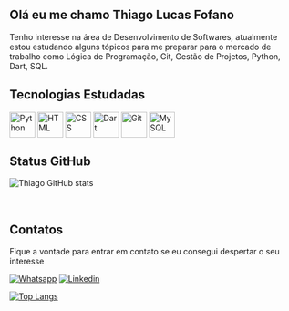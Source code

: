 ## Olá eu me chamo Thiago Lucas Fofano

Tenho interesse na área de Desenvolvimento de Softwares, atualmente estou estudando alguns tópicos para me preparar para o mercado de trabalho como Lógica de Programação, Git, Gestão de Projetos, Python, Dart, SQL.

## Tecnologias Estudadas
<div style = "display: inline_block">
    <img height="45px" align = "center" alt = "Python" src = "https://cdn.jsdelivr.net/gh/devicons/devicon/icons/python/python-original.svg">
    <img height="45px" align = "center" alt = "HTML" src = "https://cdn.jsdelivr.net/gh/devicons/devicon/icons/html5/html5-original.svg">
    <img height="45px" align = "center" alt = "CSS" src = "https://cdn.jsdelivr.net/gh/devicons/devicon/icons/css3/css3-original.svg">
    <img height="45px" align = "center" alt = "Dart" src = "https://cdn.jsdelivr.net/gh/devicons/devicon/icons/dart/dart-original.svg">
    <img height="45px" align = "center" alt = "Git" src = "https://cdn.jsdelivr.net/gh/devicons/devicon/icons/git/git-original.svg">
    <img height="45px" align = "center" alt = "MySQL" src = "https://cdn.jsdelivr.net/gh/devicons/devicon/icons/mysql/mysql-original.svg">
</div>

## Status GitHub
![Thiago GitHub stats](https://github-readme-stats.vercel.app/api?username=devv-thiago&show_icons=true&theme=radical)

<br/>

## Contatos
Fique a vontade para entrar em contato se eu consegui despertar o seu interesse

[![Whatsapp](https://img.shields.io/badge/WhatsApp-25D366?style=for-the-badge&logo=whatsapp&logoColor=white)](https://wa.me/message/MZCQB3NDX7NJF1)
[![Linkedin](https://img.shields.io/badge/LinkedIn-0077B5?style=for-the-badge&logo=linkedin&logoColor=white)](https://www.linkedin.com/in/thiago-lucas-fofano-b78528202/)

[![Top Langs](https://github-readme-stats.vercel.app/api/top-langs/?username=devv-thiago)](https://github.com/devv-thiago/github-readme-stats)


